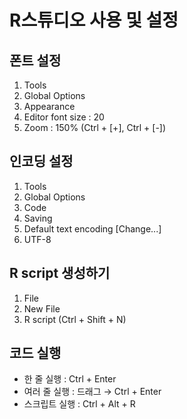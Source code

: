 # R스튜디오 사용 및 설정 

## 폰트 설정
1. Tools
2. Global Options
3. Appearance
4. Editor font size : 20
5. Zoom : 150%  (Ctrl + [+], Ctrl + [-])



## 인코딩 설정
1. Tools
2. Global Options
3. Code
4. Saving
5. Default text encoding [Change...]
6. UTF-8
   


## R script 생성하기
1. File 
2. New File
3. R script     (Ctrl + Shift + N)

## 코드 실행
- 한 줄 실행        : Ctrl + Enter
- 여러 줄 실행      : 드래그 → Ctrl + Enter
- 스크립트 실행     : Ctrl + Alt + R 

